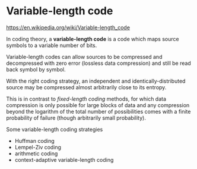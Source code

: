 # Variable-length code

https://en.wikipedia.org/wiki/Variable-length_code

In coding theory, a **variable-length code** is a code which maps source symbols to a variable number of bits.

Variable-length codes can allow sources 
to be compressed and decompressed 
with zero error (lossless data compression) 
and still be read back symbol by symbol.

With the right coding strategy, 
an independent and identically-distributed source 
may be compressed almost arbitrarily close to its entropy.

This is in contrast to *fixed-length coding* methods, 
for which data compression is only possible 
for large blocks of data and any compression 
beyond the logarithm of the total number of possibilities 
comes with a finite probability of failure 
(though arbitrarily small probability).

Some variable-length coding strategies
- Huffman coding
- Lempel-Ziv coding
- arithmetic coding
- context-adaptive variable-length coding
